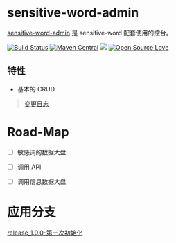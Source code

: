 # sensitive-word-admin

[sensitive-word-admin](https://github.com/houbb/sensitive-word-admin) 是 sensitive-word 配套使用的控台。

[![Build Status](https://travis-ci.com/houbb/sensitive-word-admin.svg?branch=master)](https://travis-ci.com/houbb/sensitive-word-admin)
[![Maven Central](https://maven-badges.herokuapp.com/maven-central/com.github.houbb/sensitive-word-admin/badge.svg)](http://mvnrepository.com/artifact/com.github.houbb/sensitive-word-admin)
[![](https://img.shields.io/badge/license-Apache2-FF0080.svg)](https://github.com/houbb/sensitive-word-admin/blob/master/LICENSE.txt)
[![Open Source Love](https://badges.frapsoft.com/os/v2/open-source.svg?v=103)](https://github.com/houbb/sensitive-word-admin)

## 特性

- 基本的 CRUD

> [变更日志](https://github.com/houbb/sensitive-word-admin/blob/master/CHANGELOG.md)

# Road-Map

- [ ] 敏感词的数据大盘

- [ ] 调用 API

- [ ] 调用信息数据大盘

# 应用分支

[release_1.0.0-第一次初始化](https://github.com/houbb/sensitive-word-admin/tree/release_1.0.0)